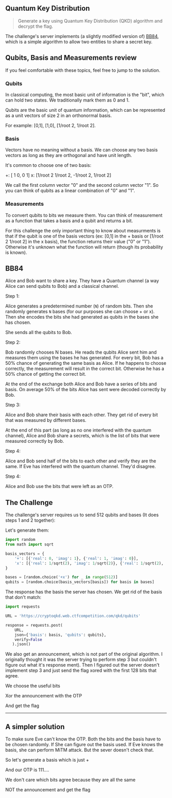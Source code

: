 ## Quantum Key Distribution

> Generate a key using Quantum Key Distribution (QKD) algorithm and decrypt the flag.

The challenge's server implements (a slightly modified version of) [BB84](https://en.m.wikipedia.org/wiki/BB84), which is a simple algorithm to allow two entities to share a secret key. 

## Qubits, Basis and Measurements review

If you feel comfortable with these topics, feel free to jump to the solution.

### Qubits

In classical computing, the most basic unit of information is the "bit", which can hold two states. We traditionally mark them as 0 and 1.

Qubits are the basic unit of quantum information, which can be represented as a unit vectors of size 2 in an orthonormal basis.

For example: [0,1], [1,0], [1/root 2, 1/root 2]. 


### Basis

Vectors have no meaning without a basis. We can choose any two basis vectors as long as they are orthogonal and have unit length.

It's common to choose one of two basis:

+: [ 1 0, 0 1]
x: [1/root 2 1/root 2, -1/root 2, 1/root 2]

We call the first column vector "0" and the second column vector "1". So you can think of qubits as a linear combination of "0" and "1".

### Measurements

To convert qubits to bits we measure them. You can think of measurement as a function that takes a basis and a qubit and returns a bit.

For this challenge the only important thing to know about measurments is that if the qubit is one of the basis vectors (ex: [0,1] in the + basis or [1/root 2 1/root 2] in the x basis), the function returns their value ("0" or "1"). Otherwise it's unknown what the function will return (though its probability is known). 

## BB84

Alice and Bob want to share a key. They have a Quantum channel (a way Alice can send qubits to Bob) and a classical channel.

Step 1:

Alice generates a predetermined number (`N`) of random bits. Then she randomly generates `N` bases (for our purposes she can choose + or x). Then she encodes the bits she had generated as qubits in the bases she has chosen.

She sends all the qubits to Bob.

Step 2:

Bob randomly chooses N bases. He reads the qubits Alice sent him and measures them using the bases he has generated. For every bit, Bob has a 50% chance of generating the same basis as Alice. If he happens to choose correctly, the measurement will result in the correct bit. Otherwise he has a 50% chance of getting the correct bit.

At the end of the exchange both Alice and Bob have a series of bits and basis. On average 50% of the bits Alice has sent were decoded correctly by Bob.

Step 3:

Alice and Bob share their basis with each other. They get rid of every bit that was measured by different bases. 

At the end of this part (as long as no one interfered with the quantum channel), Alice and Bob share a secrets, which is the list of bits that were measured correctly by Bob.

Step 4: 

Alice and Bob send half of the bits to each other and verify they are the same. If Eve has interfered with the quantum channel. They'd disagree.

Step 4:

Alice and Bob use the bits that were left as an OTP.


## The Challenge

The challenge's server requires us to send 512 qubits and bases (It does steps 1 and 2 together):

Let's generate them:

```python
import random
from math import sqrt

basis_vectors = {
    '+': [{'real': 0, 'imag': 1}, {'real': 1, 'imag': 0}],
    'x': [{'real': 1/sqrt(2), 'imag': 1/sqrt(2)}, {'real': 1/sqrt(2), 'imag': -1/sqrt(2)}]
}

bases = [random.choice('+x') for _ in range(512)]
qubits = [random.choice(basis_vectors[basis]) for basis in bases]
```

The response has the basis the server has chosen. We get rid of the basis that don't match:

```python
import requests

URL = 'https://cryptoqkd.web.ctfcompetition.com/qkd/qubits'

response = requests.post(
    URL,
    json={'basis': basis, 'qubits': qubits},
    verify=False
   ).json()
```

We also get an announcement, which is not part of the original algorithm. I originally thought it was the server trying to perform step 3 but couldn't figure out what it's response ment). Then I figured out the server doesn't implement step 3 and just send the flag xored with the first 128 bits that agree.

We choose the useful bits


Xor the announcement with the OTP


And get the flag




-----

## A simpler solution

To make sure Eve can't know the OTP. Both the bits and the basis have to be chosen randomly. If She can figure out the basis used. If Eve knows the basis, she can perform MiTM attack. But the sever doesn't check that.

So let's generate a basis which is just +


And our OTP is 111....


We don't care which bits agree because they are all the same


NOT the announcement and get the flag 
